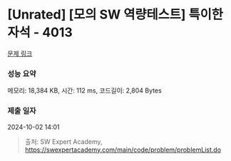 # [Unrated] [모의 SW 역량테스트] 특이한 자석 - 4013 

[문제 링크](https://swexpertacademy.com/main/code/problem/problemDetail.do?contestProbId=AWIeV9sKkcoDFAVH) 

### 성능 요약

메모리: 18,384 KB, 시간: 112 ms, 코드길이: 2,804 Bytes

### 제출 일자

2024-10-02 14:01



> 출처: SW Expert Academy, https://swexpertacademy.com/main/code/problem/problemList.do